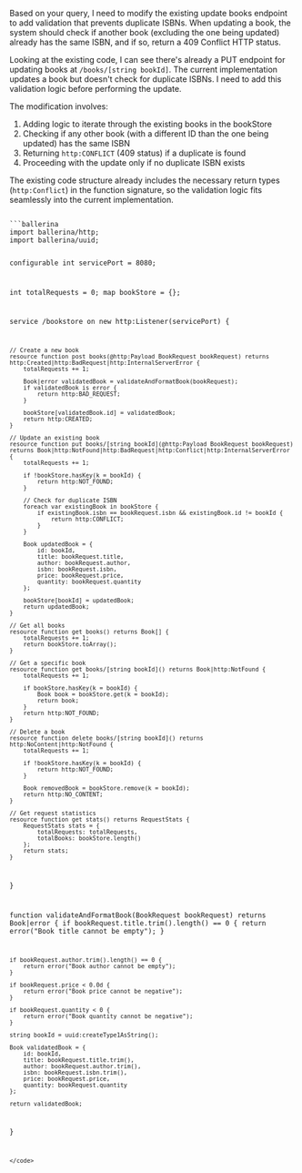 Based on your query, I need to modify the existing update books endpoint to add validation that prevents duplicate ISBNs. When updating a book, the system should check if another book (excluding the one being updated) already has the same ISBN, and if so, return a 409 Conflict HTTP status.

Looking at the existing code, I can see there's already a PUT endpoint for updating books at `/books/[string bookId]`. The current implementation updates a book but doesn't check for duplicate ISBNs. I need to add this validation logic before performing the update.

The modification involves:
1. Adding logic to iterate through the existing books in the bookStore
2. Checking if any other book (with a different ID than the one being updated) has the same ISBN
3. Returning `http:CONFLICT` (409 status) if a duplicate is found
4. Proceeding with the update only if no duplicate ISBN exists

The existing code structure already includes the necessary return types (`http:Conflict`) in the function signature, so the validation logic fits seamlessly into the current implementation.

<code filename="main.bal">
```ballerina
import ballerina/http;
import ballerina/uuid;

configurable int servicePort = 8080;

int totalRequests = 0;
map<Book> bookStore = {};

service /bookstore on new http:Listener(servicePort) {
    
    // Create a new book
    resource function post books(@http:Payload BookRequest bookRequest) returns http:Created|http:BadRequest|http:InternalServerError {
        totalRequests += 1;

        Book|error validatedBook = validateAndFormatBook(bookRequest);
        if validatedBook is error {
            return http:BAD_REQUEST;
        }

        bookStore[validatedBook.id] = validatedBook;
        return http:CREATED;
    }

    // Update an existing book
    resource function put books/[string bookId](@http:Payload BookRequest bookRequest) returns Book|http:NotFound|http:BadRequest|http:Conflict|http:InternalServerError {
        totalRequests += 1;

        if !bookStore.hasKey(k = bookId) {
            return http:NOT_FOUND;
        }

        // Check for duplicate ISBN
        foreach var existingBook in bookStore {
            if existingBook.isbn == bookRequest.isbn && existingBook.id != bookId {
                return http:CONFLICT;
            }
        }

        Book updatedBook = {
            id: bookId,
            title: bookRequest.title,
            author: bookRequest.author,
            isbn: bookRequest.isbn,
            price: bookRequest.price,
            quantity: bookRequest.quantity
        };

        bookStore[bookId] = updatedBook;
        return updatedBook;
    }

    // Get all books
    resource function get books() returns Book[] {
        totalRequests += 1;
        return bookStore.toArray();
    }

    // Get a specific book
    resource function get books/[string bookId]() returns Book|http:NotFound {
        totalRequests += 1;
        
        if bookStore.hasKey(k = bookId) {
            Book book = bookStore.get(k = bookId);
            return book;
        }
        return http:NOT_FOUND;
    }

    // Delete a book
    resource function delete books/[string bookId]() returns http:NoContent|http:NotFound {
        totalRequests += 1;
        
        if !bookStore.hasKey(k = bookId) {
            return http:NOT_FOUND;
        }
        
        Book removedBook = bookStore.remove(k = bookId);
        return http:NO_CONTENT;
    }

    // Get request statistics
    resource function get stats() returns RequestStats {
        RequestStats stats = {
            totalRequests: totalRequests,
            totalBooks: bookStore.length()
        };
        return stats;
    }
}

function validateAndFormatBook(BookRequest bookRequest) returns Book|error {
    if bookRequest.title.trim().length() == 0 {
        return error("Book title cannot be empty");
    }

    if bookRequest.author.trim().length() == 0 {
        return error("Book author cannot be empty");
    }

    if bookRequest.price < 0.0d {
        return error("Book price cannot be negative");
    }

    if bookRequest.quantity < 0 {
        return error("Book quantity cannot be negative");
    }

    string bookId = uuid:createType1AsString();

    Book validatedBook = {
        id: bookId,
        title: bookRequest.title.trim(),
        author: bookRequest.author.trim(),
        isbn: bookRequest.isbn.trim(),
        price: bookRequest.price,
        quantity: bookRequest.quantity
    };

    return validatedBook;
}
```
</code>